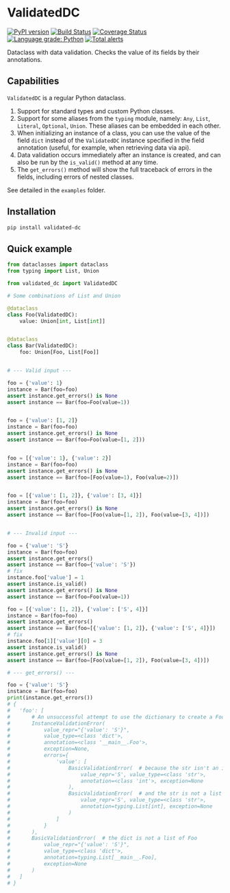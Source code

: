 # ValidatedDC

[![PyPI version](https://badge.fury.io/py/validated-dc.svg)](https://badge.fury.io/py/validated-dc) [![Build Status](https://travis-ci.com/EvgeniyBurdin/validated_dc.svg?branch=master)](https://travis-ci.com/EvgeniyBurdin/validated_dc) [![Coverage Status](https://coveralls.io/repos/github/EvgeniyBurdin/validated_dc/badge.svg?branch=master)](https://coveralls.io/github/EvgeniyBurdin/validated_dc?branch=master) [![Language grade: Python](https://img.shields.io/lgtm/grade/python/g/EvgeniyBurdin/validated_dc.svg?logo=lgtm&logoWidth=18)](https://lgtm.com/projects/g/EvgeniyBurdin/validated_dc/context:python) [![Total alerts](https://img.shields.io/lgtm/alerts/g/EvgeniyBurdin/validated_dc.svg?logo=lgtm&logoWidth=18)](https://lgtm.com/projects/g/EvgeniyBurdin/validated_dc/alerts/)

Dataclass with data validation. Checks the value of its fields by their annotations.

## Capabilities

`ValidatedDC` is a regular Python dataclass.

1. Support for standard types and custom Python classes.
2. Support for some aliases from the `typing` module, namely: `Any`, `List`, `Literal`, `Optional`, `Union`. These aliases can be embedded in each other.
3. When initializing an instance of a class, you can use the value of the field `dict` instead of the `ValidatedDC` instance specified in the field annotation (useful, for example, when retrieving data via api).
4. Data validation occurs immediately after an instance is created, and can also be run by the `is_valid()` method at any time.
5. The `get_errors()` method will show the full traceback of errors in the fields, including errors of nested classes.

See detailed in the `examples` folder.

## Installation

```bash
pip install validated-dc
```

## Quick example

```python
from dataclasses import dataclass
from typing import List, Union

from validated_dc import ValidatedDC

# Some combinations of List and Union

@dataclass
class Foo(ValidatedDC):
    value: Union[int, List[int]]


@dataclass
class Bar(ValidatedDC):
    foo: Union[Foo, List[Foo]]


# --- Valid input ---

foo = {'value': 1}
instance = Bar(foo=foo)
assert instance.get_errors() is None
assert instance == Bar(foo=Foo(value=1))


foo = {'value': [1, 2]}
instance = Bar(foo=foo)
assert instance.get_errors() is None
assert instance == Bar(foo=Foo(value=[1, 2]))


foo = [{'value': 1}, {'value': 2}]
instance = Bar(foo=foo)
assert instance.get_errors() is None
assert instance == Bar(foo=[Foo(value=1), Foo(value=2)])


foo = [{'value': [1, 2]}, {'value': [3, 4]}]
instance = Bar(foo=foo)
assert instance.get_errors() is None
assert instance == Bar(foo=[Foo(value=[1, 2]), Foo(value=[3, 4])])


# --- Invalid input ---

foo = {'value': 'S'}
instance = Bar(foo=foo)
assert instance.get_errors()
assert instance == Bar(foo={'value': 'S'})
# fix
instance.foo['value'] = 1
assert instance.is_valid()
assert instance.get_errors() is None
assert instance == Bar(foo=Foo(value=1))

foo = [{'value': [1, 2]}, {'value': ['S', 4]}]
instance = Bar(foo=foo)
assert instance.get_errors()
assert instance == Bar(foo=[{'value': [1, 2]}, {'value': ['S', 4]}])
# fix
instance.foo[1]['value'][0] = 3
assert instance.is_valid()
assert instance.get_errors() is None
assert instance == Bar(foo=[Foo(value=[1, 2]), Foo(value=[3, 4])])

# --- get_errors() ---

foo = {'value': 'S'}
instance = Bar(foo=foo)
print(instance.get_errors())
# {
#   'foo': [
#       # An unsuccessful attempt to use the dictionary to create a Foo instance
#       InstanceValidationError(
#           value_repr="{'value': 'S'}",
#           value_type=<class 'dict'>,
#           annotation=<class '__main__.Foo'>,
#           exception=None,
#           errors={
#               'value': [
#                   BasicValidationError(  # because the str isn't an int
#                       value_repr='S', value_type=<class 'str'>,
#                       annotation=<class 'int'>, exception=None
#                   ),
#                   BasicValidationError(  # and the str is not a list of int
#                       value_repr='S', value_type=<class 'str'>,
#                       annotation=typing.List[int], exception=None
#                   )
#               ]
#           }
#       ),
#       BasicValidationError(  # the dict is not a list of Foo
#           value_repr="{'value': 'S'}",
#           value_type=<class 'dict'>,
#           annotation=typing.List[__main__.Foo],
#           exception=None
#       )
#   ]
# }

```
